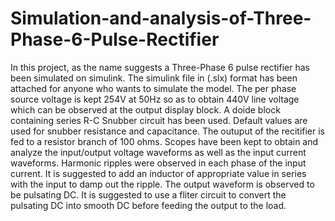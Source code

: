 # Simulation-and-analysis-of-Three-Phase-6-Pulse-Rectifier
In this project, as the name suggests a Three-Phase 6 pulse rectifier has been simulated on simulink.
The simulink file in (.slx) format has been attached for anyone who wants to simulate the model.
The per phase source voltage is kept 254V at 50Hz so as to obtain 440V line voltage which can be observed at the output display block.
A doide block containing series R-C Snubber circuit has been used. Default values are used for snubber resistance and capacitance.
The outuput of the recitifier is fed to a resistor branch of 100 ohms.
Scopes have been kept to obtain and analyze the input/output voltage waveforms as well as the input current waveforms. 
Harmonic ripples were observed in each phase of the input current. It is suggested to add an inductor of appropriate value in series with the input to damp out the ripple.
The output waveform is observed to be pulsating DC. It is suggested to use a fliter circuit to convert the pulsating DC into smooth DC before feeding the output to the load.
